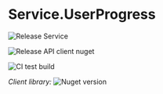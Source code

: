 # Service.UserProgress

![Release Service](https://github.com/MyJetWallet/Service.UserProgress/workflows/Release%20Service/badge.svg)

![Release API client nuget](https://github.com/MyJetWallet/Service.UserProgress/workflows/Release%20API%20client%20nuget/badge.svg)

![CI test build](https://github.com/MyJetWallet/Service.UserProgress/workflows/CI%20test%20build/badge.svg)

*Client library:* ![Nuget version](https://img.shields.io/nuget/v/MyJetWallet.Service.UserProgress.Client?label=MyJetWallet.Service.UserProgress.Client&style=social)

